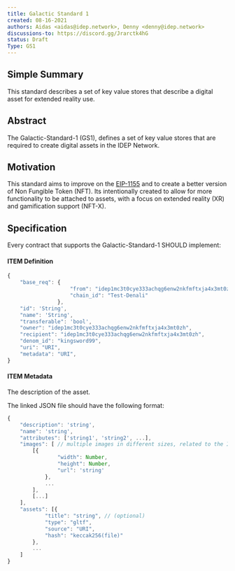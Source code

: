 ```yaml
---
title: Galactic Standard 1 
created: 08-16-2021
authors: Aidas <aidas@idep.network>, Denny <denny@idep.network>
discussions-to: https://discord.gg/Jrarctk4hG
status: Draft
Type: GS1
---
```



## Simple Summary

This standard describes a set of key value stores that describe a digital asset for extended reality use.

## Abstract

The Galactic-Standard-1 (GS1), defines a set of key value stores that are required to create digital assets in the IDEP Network.

## Motivation

This standard aims to improve on the [EIP-1155](https://eips.ethereum.org/EIPS/eip-1155) and to create a better version of Non Fungible Token (NFT). Its intentionally created to allow for more functionality to be attached to assets, with a focus on extended reality (XR) and gamification support (NFT-X).

## Specification

Every contract that supports the Galactic-Standard-1 SHOULD implement:

#### ITEM Definition

```js
{
    "base_req": {
                    "from": "idep1mc3t0cye333achqg6enw2nkfmftxja4x3mt0zh",
                    "chain_id": "Test-Denali"
                },
    "id": 'String',
    "name": 'String',
    "transferable": 'bool',
    "owner": "idep1mc3t0cye333achqg6enw2nkfmftxja4x3mt0zh",
    "recipient": "idep1mc3t0cye333achqg6enw2nkfmftxja4x3mt0zh",
    "denom_id": "kingsword99",
    "uri": "URI",
    "metadata": "URI",
}
```
#### ITEM Metadata
The description of the asset.

The linked JSON file should have the following format:
```js
{
    "description": 'string',
    "name": 'string',
    "attributes": ['string1', 'string2', ...],
    "images": [ // multiple images in different sizes, related to the Item, image 0, should be the main image
        [{
                "width": Number,
                "height": Number,
                "url": 'string'
            },
            ...
        ],
        [...]
    ],
    "assets": [{
            "title": "string", // (optional)
            "type": "gltf",
            "source": "URI",
            "hash": "keccak256(file)"
        },
        ...
    ]
}
```
